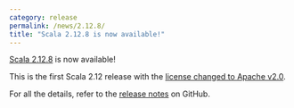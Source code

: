 ```yaml
---
category: release
permalink: /news/2.12.8/
title: "Scala 2.12.8 is now available!"
---
```

[Scala 2.12.8](https://github.com/scala/scala/releases/tag/v2.12.8) is now available!

This is the first Scala 2.12 release with the [license changed to Apache v2.0](https://www.scala-lang.org/news/license-change.html).

For all the details, refer to the [release notes](https://github.com/scala/scala/releases/tag/v2.12.8) on GitHub.
